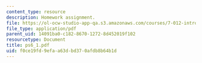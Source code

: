 ```yaml
---
content_type: resource
description: Homework assignment.
file: https://ol-ocw-studio-app-qa.s3.amazonaws.com/courses/7-012-introduction-to-biology-fall-2004/f0ce19fd9efaa63dbd370afdb8b64b1d_ps6_1.pdf
file_type: application/pdf
parent_uid: 14091ba0-c182-8670-1272-8d452019f102
resourcetype: Document
title: ps6_1.pdf
uid: f0ce19fd-9efa-a63d-bd37-0afdb8b64b1d
---
```

